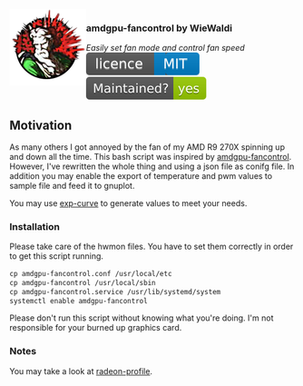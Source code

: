 <img src="https://raw.githubusercontent.com/WieWaldi/badges/master/img/RZ-Amper_Logo_135x135.png" align="left" width="135px" height="135px" />

### amdgpu-fancontrol by WieWaldi
*Easily set fan mode and control fan speed*  
[![MIT Licence](https://raw.githubusercontent.com/WieWaldi/badges/master/badges/licence_mit.svg)](https://opensource.org/licenses/mit-license.php)
![Maintained](https://raw.githubusercontent.com/WieWaldi/badges/master/badges/maintained_yes-green.svg)

## Motivation
As many others I got annoyed by the fan of my AMD R9 270X spinning up and down
all the time. This bash script was inspired by [amdgpu-fancontrol](https://github.com/grmat/amdgpu-fancontrol).
However, I've rewritten the whole thing and using a json file as conifg file.
In addition you may enable the export of temperature and pwm values to sample
file and feed it to gnuplot.

You may use [exp-curve](https://github.com/WieWaldi/exp-curve) to generate
values to meet your needs.

### Installation
Please take care of the hwmon files. You have to set them correctly in order to
get this script running.
```
cp amdgpu-fancontrol.conf /usr/local/etc
cp amdgpu-fancontrol /usr/local/sbin
cp amdgpu-fancontrol.service /usr/lib/systemd/system
systemctl enable amdgpu-fancontrol
```

Please don't run this script without knowing what you're doing. I'm not
responsible for your burned up graphics card.

### Notes
You may take a look at [radeon-profile](https://github.com/marazmista/radeon-profile).

